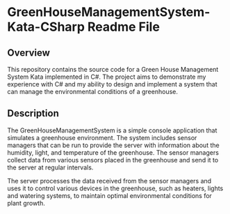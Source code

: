 # GreenHouseManagementSystem-Kata-CSharp Readme File

## Overview

This repository contains the source code for a Green House Management System Kata implemented in C#. The project aims to demonstrate my experience with C# and my ability to design and implement a system that can manage the environmental conditions of a greenhouse.

## Description

The GreenHouseManagementSystem is a simple console application that simulates a greenhouse environment. The system includes sensor managers that can be run to provide the server with information about the humidity, light, and temperature of the greenhouse. The sensor managers collect data from various sensors placed in the greenhouse and send it to the server at regular intervals.

The server processes the data received from the sensor managers and uses it to control various devices in the greenhouse, such as heaters, lights and watering systems, to maintain optimal environmental conditions for plant growth.
